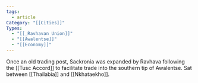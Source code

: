 ```yaml
---
tags:
  - article
Category: "[[Cities]]"
Types:
  - "[[_Ravhavan Union]]"
  - "[[Awalentse]]"
  - "[[Economy]]"
---
```

Once an old trading post, Sackronia was expanded by Ravhava following the [[Tusc Accord]] to facilitate trade into the southern tip of Awalentse. Sat between [[Thailabia]] and [[Nkhataekho]].